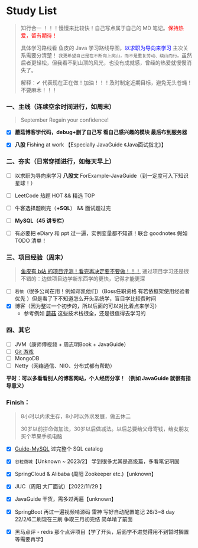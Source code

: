 # Study List

> 知行合一 ！！！慢慢来比较快！自己写点属于自己的 MD 笔记。<font color=red>保持热爱，留有期待！</font>
>
> 具体学习路线看 鱼皮的 Java 学习路线导图，<font color=blue>以求职为导向来学习</font> 主次关系需要分清楚！
> `我更希望自己是在不断向上爬山，而不是重复劳动、绕山而行。`虽然后者更轻松，但我看不到山顶的风光，也没有成就感，曾经的热爱就慢慢消失了。
>
> 解释：✔ 代表现在正在做！加油！！！及时制定近期目标，避免无头苍蝇！不要麻木！！！

### 一、主线（连续空余时间进行，如周末）

> September Regain your confidence!

- [x] **蘑菇博客学代码，debug+删了自己写 看自己感兴趣的模块    最后布到服务器**

- [x] **八股** Fishing at work 【Especially JavaGuide 《Java面试指北》】





### 二、夯实（日常穿插进行，如每天早上）

- [ ] 以求职为导向来学习 **八股文** ForExample-JavaGuide（到一定度可入下知识星球！）
- [ ] LeetCode 热题 HOT && 精选 TOP
- [ ] 牛客选择题刷完（**+SQL**） && 面试题过完
- [ ] **MySQL（45 讲专栏）**
- [ ] 有必要把 eDiary 和 ppt 过一遍，实例变量都不知道！联合 goodnotes 假如 TODO 清单！



### 三、项目经验（周末）

> [鱼皮有 b站 的项目评测！看完再决定要不要做！！！](https://www.bilibili.com/video/BV1PG4y1s7io/?spm_id_from=333.788&vd_source=0f3bf62c50d57c4a7d85b89b4d2633e0)
> 通过项目学习还是很不错的：边做项目边学新东西学的更快，记得才能更深

- [ ] `若依`（很多公司在用！例如邓凯他们）（Boss任职资格 有若依框架使用经验者优先 ）但是看了下不知道怎么开头系统学，盲目学比较费时间
- [x] 博客（因为整过一个初步的，所以后面的可以对比着点来学习）
  * 参考例如 [蘑菇](https://gitee.com/moxi159753/mogu_blog_v2) 这些技术栈很全，还是很值得去学习的



### 四、其它

- [ ] JVM（康师傅视频 + 周志明Book + JavaGuide）
- [ ] [Git 游戏](https://oschina.gitee.io/learn-git-branching/)
- [ ] MongoDB
- [ ] Netty（网络通信、NIO、分布式都有帮助）

**平时：可以多看看别人的博客网站，个人经历分享！（例如 JavaGuide 就很有指导意义）**





### Finish：

> 8小时以内求生存，8小时以外求发展，做五休二
>
> 30岁以前拼命做加法，30岁以后做减法。以后总要给父母寄钱，给女朋友买个苹果手机电脑

- [x] [Guide-MySQL](https://javaguide.cn/database/sql/sql-syntax-summary.html) 过完整个 SQL catalog
- [x] `谷粒商城`【Unknown ~ 2023/2】 学到很多尤其是高级篇，多看笔记巩固
- [x] SpringCloud & Alibaba (周阳 Zookeeper etc.)【unknown】
- [x] JUC（周阳 大厂面试）【2022/11/29 】
- [x] JavaGuide 干货，需多过两遍【unknown】
- [x] SpringBoot 再过一遍视频啃源码 雷神  写好自动配置笔记   26/3=8 day  22/2/6二刷现在三刷   争取三月初完结   简单啃了前面
- [x] 黑马点评 - redis 那个点评项目【学了开头，后面学不进觉得用不到暂时搁置等需要再学】

